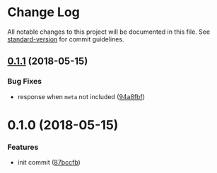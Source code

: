 # Change Log

All notable changes to this project will be documented in this file. See [standard-version](https://github.com/conventional-changelog/standard-version) for commit guidelines.

<a name="0.1.1"></a>
## [0.1.1](https://github.com/willfarrell/middy-jsonapi/compare/v0.1.0...v0.1.1) (2018-05-15)


### Bug Fixes

* response when `meta` not included ([94a8fbf](https://github.com/willfarrell/middy-jsonapi/commit/94a8fbf))



<a name="0.1.0"></a>
# 0.1.0 (2018-05-15)


### Features

* init commit ([87bccfb](https://github.com/willfarrell/middy-jsonapi/commit/87bccfb))
